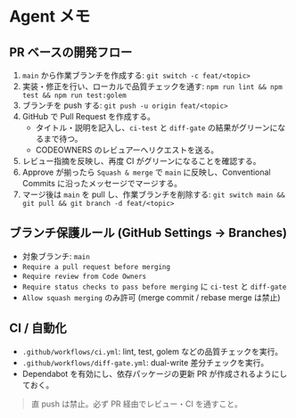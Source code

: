 # Agent メモ

## PR ベースの開発フロー

1. `main` から作業ブランチを作成する: `git switch -c feat/<topic>`
2. 実装・修正を行い、ローカルで品質チェックを通す: `npm run lint && npm test && npm run test:golem`
3. ブランチを push する: `git push -u origin feat/<topic>`
4. GitHub で Pull Request を作成する。
   - タイトル・説明を記入し、`ci-test` と `diff-gate` の結果がグリーンになるまで待つ。
   - CODEOWNERS のレビュアーへリクエストを送る。
5. レビュー指摘を反映し、再度 CI がグリーンになることを確認する。
6. Approve が揃ったら `Squash & merge` で `main` に反映し、Conventional Commits に沿ったメッセージでマージする。
7. マージ後は `main` を pull し、作業ブランチを削除する: `git switch main && git pull && git branch -d feat/<topic>`

## ブランチ保護ルール (GitHub Settings → Branches)

- 対象ブランチ: `main`
- `Require a pull request before merging`
- `Require review from Code Owners`
- `Require status checks to pass before merging` に `ci-test` と `diff-gate`
- `Allow squash merging` のみ許可 (merge commit / rebase merge は禁止)

## CI / 自動化

- `.github/workflows/ci.yml`: lint, test, golem などの品質チェックを実行。
- `.github/workflows/diff-gate.yml`: dual-write 差分チェックを実行。
- Dependabot を有効にし、依存パッケージの更新 PR が作成されるようにしておく。

> 直 push は禁止。必ず PR 経由でレビュー・CI を通すこと。
